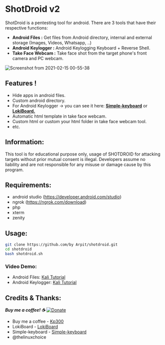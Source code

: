# ShotDroid v2

ShotDroid is a pentesting tool for android. There are 3 tools that have their respective functions:
 - **Android Files :** Get files from Android directory, internal and external storage (Images, Videos, Whatsapp, ..)
 - **Android Keylogger :** Android Keylogging Keyboard + Reverse Shell.
 - **Take Face Webcam :** Take face shot from the target phone's front camera and PC webcam.
 
 ![Screenshot from 2021-02-15 00-55-38](https://user-images.githubusercontent.com/58439463/107884649-b15d7880-6f28-11eb-929e-1f39e37e1f0e.png)
 
## Features !
 - Hide apps in android files.
 - Custom android directory.
 - For Android Keylogger -> you can see it here: [**Simple-keyboard**](https://github.com/rkkr/simple-keyboard/) or [**LokiBoard.**](https://github.com/IceWreck/LokiBoard-Android-Keylogger)
 - Automatic html template in take face webcam.
 - Custom html or custom your html folder in take face webcam tool.
 - etc.
 
## Information:
This tool is for educational purpose only, usage of SHOTDROID for attacking targets without prior mutual consent is illegal. Developers assume no liability and are not responsible for any misuse or damage cause by this program.
 
## Requirements:
 - android studio (https://developer.android.com/studio)
 - ngrok (https://ngrok.com/download)
 - php
 - xterm
 - zenity

## Usage:
```bash
git clone https://github.com/by Arpit/shotdroid.git
cd shotdroid
bash shotdroid.sh
```

### Video Demo: 
- Android Files: [Kali Tutorial](https://www.youtube.com/watch?v=9eGniotVgKg)
- Android Keylogger: [Kali Tutorial](https://www.youtube.com/watch?v=l-9YhrKonDY)

## Credits & Thanks:
***Buy me a coffee! :coffee:***
[![Donate](https://img.shields.io/badge/Donate-PayPal-green.svg)](https://ko-fi.com/kalitutorial)

 - Buy me a coffee - [Kp300](https://ko-fi.com/kalitutorial)
 - LokiBoard - [LokiBoard](https://github.com/IceWreck/LokiBoard-Android-Keylogger)
 - Simple-keyboard - [Simple-keyboard](https://github.com/rkkr/simple-keyboard/)
 - @thelinuxchoice
